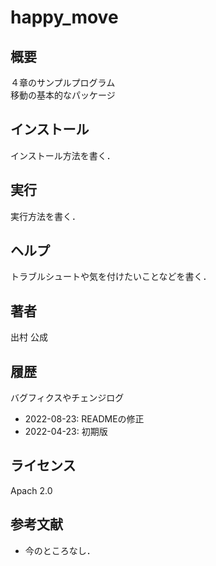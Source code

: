 # happy_move

## 概要
４章のサンプルプログラム  
移動の基本的なパッケージ

## インストール
インストール方法を書く．

## 実行
実行方法を書く．

## ヘルプ
トラブルシュートや気を付けたいことなどを書く．
　　
## 著者
出村 公成

## 履歴
バグフィクスやチェンジログ
- 2022-08-23: READMEの修正
- 2022-04-23: 初期版

## ライセンス
Apach 2.0 

## 参考文献
- 今のところなし．
